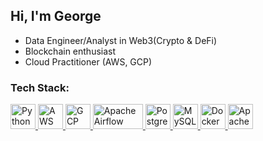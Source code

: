 ## Hi, I'm George
- Data Engineer/Analyst in Web3(Crypto & DeFi)
- Blockchain enthusiast
- Cloud Practitioner (AWS, GCP)

### Tech Stack:
<a href="https://www.python.org" target="_blank" rel="noreferrer">
  <img src="https://img.icons8.com/color/48/000000/python--v1.png" alt="Python" width="40" height="40"/>
</a>
<a href="https://aws.amazon.com" target="_blank" rel="noreferrer">
  <img src="https://img.icons8.com/color/48/000000/amazon-web-services.png" alt="AWS" width="40" height="40"/>
</a>
<a href="https://cloud.google.com" target="_blank" rel="noreferrer">
  <img src="https://img.icons8.com/color/48/000000/google-cloud.png" alt="GCP" width="40" height="40"/>
</a>
<a href="https://airflow.apache.org" target="_blank" rel="noreferrer">
  <img src="https://upload.wikimedia.org/wikipedia/commons/d/de/AirflowLogo.png" alt="Apache Airflow" width="80" height="40"/>
</a>
<a href="https://www.postgresql.org" target="_blank" rel="noreferrer">
  <img src="https://www.vectorlogo.zone/logos/postgresql/postgresql-icon.svg" alt="PostgreSQL" width="40" height="40"/>
</a>
<a href="https://www.mysql.com" target="_blank" rel="noreferrer">
  <img src="https://img.icons8.com/color/48/000000/mysql-logo.png" alt="MySQL" width="40" height="40"/>
</a>
<a href="https://www.docker.com" target="_blank" rel="noreferrer">
  <img src="https://img.icons8.com/color/48/000000/docker.png" alt="Docker" width="40" height="40"/>
</a>
<a href="https://spark.apache.org" target="_blank" rel="noreferrer">
  <img src="https://img.icons8.com/color/48/000000/apache-spark.png" alt="Apache Spark" width="40" height="40"/>
</a>





<!--
Tech stack logo samples
1)
**<img src="https://user-images.githubusercontent.com/25181517/183423507-c056a6f9-1ba8-4312-a350-19bcbc5a8697.png" width="40" height="40" alt="Python Logo"> 
**<img src="https://user-images.githubusercontent.com/25181517/183896132-54262f2e-6d98-41e3-8888-e40ab5a17326.png" width="40" height="40" alt="Python Logo">

2)
[![My Skills](https://skillicons.dev/icons?i=aws,gcp,python,postgresql,docker,mysql&perline=7)](https://skillicons.dev)


**GeorgeVSV/GeorgeVSV** is a ✨ _special_ ✨ repository because its `README.md` (this file) appears on your GitHub profile.

Here are some ideas to get you started:

- 🔭 I’m currently working on ...
- 🌱 I’m currently learning ...
- 👯 I’m looking to collaborate on ...
- 🤔 I’m looking for help with ...
- 💬 Ask me about ...
- 📫 How to reach me: ...
- 😄 Pronouns: ...
- ⚡ Fun fact: ...
-->
